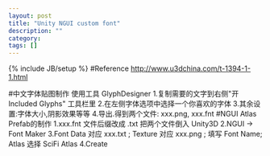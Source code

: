 ```yaml
---
layout: post
title: "Unity NGUI custom font"
description: ""
category: 
tags: []
---
```

{% include JB/setup %}
#Reference
http://www.u3dchina.com/t-1394-1-1.html

#中文字体贴图制作
使用工具 GlyphDesigner
1.复制需要的文字到右侧"开 Included Glyphs" 工具栏里
2.在左侧字体选项中选择一个你喜欢的字体
3.其余设置:字体大小,阴影效果等等
4.导出.得到两个文件: xxx.png, xxx.fnt
#NGUI Atlas Prefab的制作
1.xxx.fnt 文件后缀改成 .txt 把两个文件倒入 Unity3D
2.NGUI -> Font Maker
3.Font Data 对应 xxx.txt ; Texture 对应 xxx.png ; 填写 Font Name; Atlas 选择 SciFi Atlas
4.Create